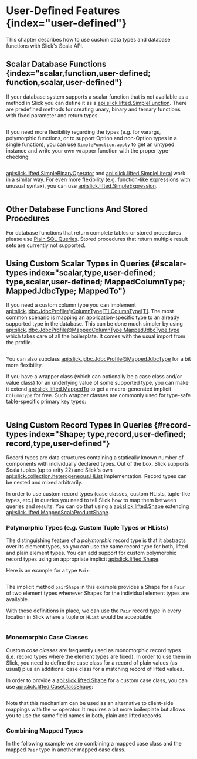 User-Defined Features {index="user-defined"}
=====================

This chapter describes how to use custom data types and database functions
with Slick's Scala API.

Scalar Database Functions {index="scalar,function,user-defined; function,scalar,user-defined"}
-------------------------

If your database system supports a scalar function that is not available as a method in Slick you can define it as a
<api:slick.lifted.SimpleFunction>. There are predefined methods for creating unary, binary and ternary functions with
fixed parameter and return types.

```scala src=../code/LiftedEmbedding.scala#simplefunction1
```

If you need more flexibility regarding the types (e.g. for varargs,
polymorphic functions, or to support Option and non-Option types in a single
function), you can use `SimpleFunction.apply` to get an untyped instance and
write your own wrapper function with the proper type-checking:

```scala src=../code/LiftedEmbedding.scala#simplefunction2
```

<api:slick.lifted.SimpleBinaryOperator> and
<api:slick.lifted.SimpleLiteral> work in a similar way. For even more
flexibility (e.g. function-like expressions with unusual syntax), you can
use <api:slick.lifted.SimpleExpression>.

```scala src=../code/LiftedEmbedding.scala#simpleliteral
```

Other Database Functions And Stored Procedures
----------------------------------------------

For database functions that return complete tables or stored procedures please use [Plain SQL Queries](sql.md).
Stored procedures that return multiple result sets are currently not supported.

Using Custom Scalar Types in Queries {#scalar-types index="scalar,type,user-defined; type,scalar,user-defined; MappedColumnType; MappedJdbcType; MappedTo"}
------------------------------------

If you need a custom column type you can implement
<api:slick.jdbc.JdbcProfile@ColumnType[T]:ColumnType[T]>. The most
common scenario is mapping an application-specific type to an already supported type in the database.
This can be done much simpler by using
<api:slick.jdbc.JdbcProfile@MappedColumnType:MappedJdbcType.type>
which takes care of all the boilerplate. It comes with the usual import from the profile.

```scala src=../code/LiftedEmbedding.scala#mappedtype1
```

You can also subclass <api:slick.jdbc.JdbcProfile@MappedJdbcType> for a bit more flexibility.

If you have a wrapper class (which can optionally be a case class and/or value
class) for an underlying value of some supported type, you can make it extend
<api:slick.lifted.MappedTo> to get a macro-generated implicit
`ColumnType` for free. Such wrapper classes are commonly used for type-safe
table-specific primary key types:

```scala src=../code/LiftedEmbedding.scala#mappedtype2
```

Using Custom Record Types in Queries {#record-types index="Shape; type,record,user-defined; record,type,user-defined"}
------------------------------------

Record types are data structures containing a statically known
number of components with individually declared types.  Out of the box,
Slick supports Scala tuples (up to arity 22) and Slick's own
<api:slick.collection.heterogeneous.HList> implementation. Record
types can be nested and mixed arbitrarily.

In order to use custom record types (case classes, custom HLists, tuple-like
types, etc.) in queries you need to tell Slick how to map them between queries
and results. You can do that using a <api:slick.lifted.Shape>
extending <api:slick.lifted.MappedScalaProductShape>.

### Polymorphic Types (e.g. Custom Tuple Types or HLists)

The distinguishing feature of a *polymorphic* record type is that it abstracts
over its element types, so you can use the same record type for both, lifted
and plain element types. You can add support for custom polymorphic record
types using an appropriate implicit <api:slick.lifted.Shape>.

Here is an example for a type `Pair`:

```scala src=../code/LiftedEmbedding.scala#recordtype1
```

The implicit method `pairShape` in this example provides a Shape for a
`Pair` of two element types whenever Shapes for the individual element
types are available.

With these definitions in place, we can use the `Pair` record type in every
location in Slick where a tuple or `HList` would be acceptable:

```scala src=../code/LiftedEmbedding.scala#recordtype2
```

### Monomorphic Case Classes

Custom *case classes* are frequently used as monomorphic record types (i.e.
record types where the element types are fixed). In order to use them in Slick,
you need to define the case class for a record of plain values (as usual) plus
an additional case class for a matching record of lifted values.

In order to provide a <api:slick.lifted.Shape> for a custom case class,
you can use <api:slick.lifted.CaseClassShape>:

```scala src=../code/LiftedEmbedding.scala#case-class-shape
```

Note that this mechanism can be used as an alternative to client-side mappings
with the `<>` operator. It requires a bit more boilerplate but allows you to use
the same field names in both, plain and lifted records.

### Combining Mapped Types

In the following example we are combining a mapped case class and the mapped
`Pair` type in another mapped case class.

```scala src=../code/LiftedEmbedding.scala#combining-shapes
```
